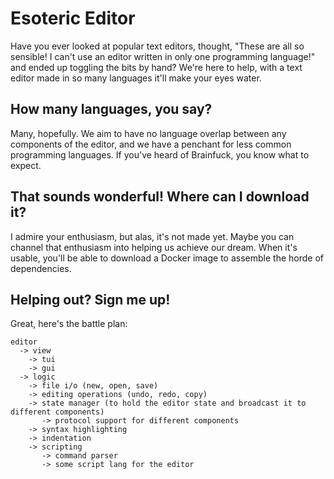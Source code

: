# Esoteric Editor
Have you ever looked at popular text editors, thought, "These are all so sensible! I can't use an editor written in only one programming language!" and ended up toggling the bits by hand? We're here to help, with a text editor made in so many languages it'll make your eyes water.

## How many languages, you say?
Many, hopefully. We aim to have no language overlap between any components of the editor, and we have a penchant for less common programming languages. If you've heard of Brainfuck, you know what to expect.

## That sounds wonderful! Where can I download it?
I admire your enthusiasm, but alas, it's not made yet. Maybe you can channel that enthusiasm into helping us achieve our dream. When it's usable, you'll be able to download a Docker image to assemble the horde of dependencies.

## Helping out? Sign me up!
Great, here's the battle plan:
```
editor
  -> view
    -> tui
    -> gui
  -> logic
    -> file i/o (new, open, save)
    -> editing operations (undo, redo, copy)
    -> state manager (to hold the editor state and broadcast it to different components)
       -> protocol support for different components
    -> syntax highlighting
    -> indentation
    -> scripting
       -> command parser
       -> some script lang for the editor
```
